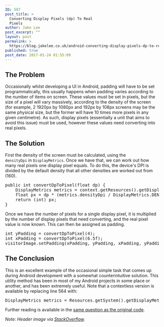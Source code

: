```yaml
---
ID: 597
post_title: >
  Converting Display Pixels (dp) To Real
  Pixels
author: Jake Lee
post_excerpt: ""
layout: post
permalink: >
  https://blog.jakelee.co.uk/android-converting-display-pixels-dp-to-real-pixels/
published: true
post_date: 2017-01-24 01:55:09
---
```

<h2>The Problem</h2>
Occasionally whilst developing a UI in Android, padding will have to be set programmatically, this usually happens when padding varies according to the number of items on screen. These values must be set in pixels, but the size of a pixel will vary massively, according to the density of the screen (for example, 2 1920px by 1080px and 192px by 108px screens may be the same physical size, but the former will have 10 times more pixels in any given centimetre). As such, display pixels (essentially a unit that aims to avoid this issue) must be used, however these values need converting into real pixels.<!--more-->
<h2>The Solution</h2>
First the density of the screen must be calculated, using the <code>densityDpi</code> in <code>DisplayMetrics</code>. Once we have that, we can work out how many real pixels one display pixel equals. To do this, the device's DPI is divided by the default density that all other densities are worked out from (160).
<pre>
public int convertDpToPixel(float dp) {
    DisplayMetrics metrics = context.getResources().getDisplayMetrics();
    float px = dp * (metrics.densityDpi / DisplayMetrics.DENSITY_DEFAULT);
    return (int) px;
}</pre>
Once we have the number of pixels for a single display pixel, it is multiplied by the number of display pixels that need converting, and the real pixel value is now known. This can then be assigned as padding.
<pre>
int yPadding = convertDpToPixel(4);
int xPadding = convertDpToPixel(6.5f);
visitorImage.setPadding(xPadding, yPadding, xPadding, yPadding);</pre>
<h2>The Conclusion</h2>
This is an excellent example of the occasional simple task that comes up during Android development with a somewhat counterintuitive solution. This utility method has been in most of my Android projects in some place or another, and has been extremely useful. Note that a contextless version is available by replacing line 564 with:
<pre>
DisplayMetrics metrics = Resources.getSystem().getDisplayMetrics();</pre>
Further reading is available in the <a href="http://stackoverflow.com/questions/4605527/converting-pixels-to-dp" target="_blank" rel="noopener">same question as the original code</a>.

<em>Note: Header image via <a href="http://stackoverflow.com/a/2025541/608312" target="_blank" rel="noopener">StackOverflow</a>.</em>